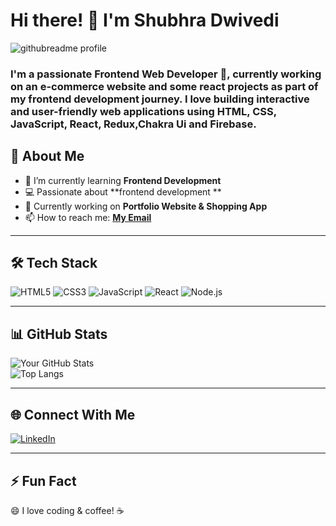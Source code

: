 # Hi there! 👋 I'm Shubhra Dwivedi  

![githubreadme profile](https://github.com/user-attachments/assets/6b7e77fe-989d-4e44-8012-6824d3a35544)


  
### I'm a passionate Frontend Web Developer 🚀, currently working on an e-commerce website and some react projects as part of my frontend development journey. I love building interactive and user-friendly web applications using HTML, CSS, JavaScript, React, Redux,Chakra Ui and Firebase.

## 🚀 About Me

- 🌱 I’m currently learning **Frontend Development**  
- 💻 Passionate about **frontend development **  
- 🎯 Currently working on **Portfolio Website & Shopping App**  
- 📫 How to reach me: **[My Email](mailto:shubhradwivedi21@gmail.com)**  

---  

## 🛠️ Tech Stack  

![HTML5](https://img.shields.io/badge/HTML5-E34F26?style=for-the-badge&logo=html5&logoColor=white)
![CSS3](https://img.shields.io/badge/CSS3-1572B6?style=for-the-badge&logo=css3&logoColor=white)
![JavaScript](https://img.shields.io/badge/JavaScript-F7DF1E?style=for-the-badge&logo=javascript&logoColor=black)
![React](https://img.shields.io/badge/React-20232A?style=for-the-badge&logo=react&logoColor=61DAFB)
![Node.js](https://img.shields.io/badge/Node.js-43853D?style=for-the-badge&logo=node.js&logoColor=white)  

---  

## 📊 GitHub Stats  

![Your GitHub Stats](https://github-readme-stats.vercel.app/api?username=Shubhra-D&show_icons=true&theme=radical)  
![Top Langs](https://github-readme-stats.vercel.app/api/top-langs/?username=Shubhra-D&layout=compact&theme=radical)  

---  

## 🌐 Connect With Me  
[![LinkedIn](https://img.shields.io/badge/LinkedIn-0077B5?style=for-the-badge&logo=linkedin&logoColor=white)](https://www.linkedin.com/in/shubhra-dwivedi-b7b513233/)  


---  

## ⚡ Fun Fact  
😄 I love coding & coffee! ☕
